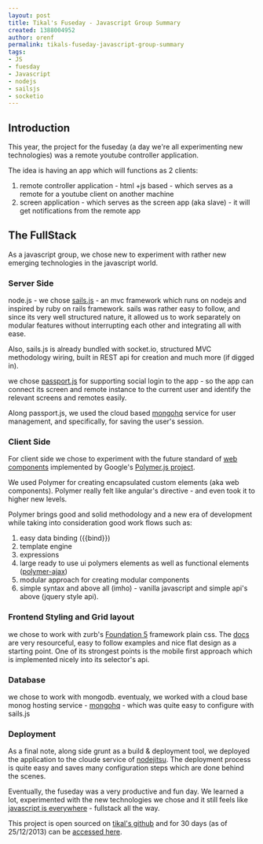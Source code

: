 ```yaml
---
layout: post
title: Tikal's Fuseday - Javascript Group Summary
created: 1388004952
author: orenf
permalink: tikals-fuseday-javascript-group-summary
tags:
- JS
- fuesday
- Javascript
- nodejs
- sailsjs
- socketio
---
```

<h2>Introduction</h2>

<p>This year, the project for the fuseday (a day we&#39;re all experimenting new technologies) was a remote youtube controller application.&nbsp;</p>

<p>The idea is having an app which will functions as 2 clients:&nbsp;</p>

<ol>
	<li>remote controller application - html +js based - which serves as a remote for a youtube client on another machine&nbsp;</li>
	<li>screen application - which serves as the screen app (aka slave) - it will get notifications from the remote app&nbsp;</li>
</ol>

<h2>The FullStack&nbsp;</h2>

<p>As a javascript group, we chose new to experiment with rather new emerging technologies in the javascript world.&nbsp;</p>

<h3>Server Side</h3>

<p>node.js -&nbsp;we chose <a href="http://sailsjs.org">sails.js</a> - an mvc framework which runs on nodejs and inspired by ruby on rails framework. sails was rather easy to follow, and since its very well structured nature, it allowed us to work separately on modular features without interrupting each other and integrating all with ease.</p>

<p>Also, sails.js is already bundled with socket.io, structured MVC methodology wiring, built in REST api for creation and much more (if digged in).</p>

<p>we chose <a href="http://passportjs.org/">passport.js</a> for supporting social login to the app - so the app can connect its screen and remote instance to the current user and identify the relevant screens and remotes easily.</p>

<p>Along passport.js, we used the cloud based <a href="http://www.mongohq.com">mongohq</a> service for user management, and specifically, for saving the user&#39;s session.</p>

<h3>Client Side</h3>

<p>For client side we chose to experiment with the future standard of <a href="http://www.w3.org/TR/components-intro/">web components</a> implemented by Google&#39;s <a href="http://www.polymer-project.org/">Polymer.js project</a>.</p>

<p>We used Polymer for creating encapsulated custom elements (aka web components). Polymer really felt like angular&#39;s directive - and even took it to higher new levels.</p>

<p>Polymer brings good and solid methodology and a new era of development while taking into consideration good work flows such as:</p>

<ol>
	<li>easy data binding ({{bind}})</li>
	<li>template engine</li>
	<li>expressions</li>
	<li>large ready to use ui polymers elements as well as functional elements (<a href="https://github.com/Polymer/polymer-ajax/blob/master/polymer-ajax.html">polymer-ajax</a>)</li>
	<li>modular approach for creating modular components</li>
	<li>simple syntax and above all (imho) - vanilla javascript and simple api&#39;s above (jquery style api).</li>
</ol>

<h3>Frontend&nbsp;Styling and Grid layout</h3>

<p>we chose to work with zurb&#39;s <a href="http://foundation.zurb.com/">Foundation 5</a> framework plain css. The <a href="http://foundation.zurb.com/docs/">docs</a> are very resourceful, easy to follow examples and nice flat design as a starting point. One of its strongest points is the mobile first approach which is implemented nicely into its selector&#39;s api.</p>

<h3>Database</h3>

<p>we chose to work with mongodb. eventualy, we worked with a cloud base monog hosting service - <a href="http://www.mongohq.com">mongohq</a> - which was quite easy to configure with sails.js</p>

<h3>Deployment</h3>

<p>As a final note, along side grunt as a build &amp; deployment tool,&nbsp;we deployed the application to the cloude service of <a href="https://www.nodejitsu.com/">nodejitsu</a>. The deployment process is quite easy and saves many configuration steps which are done behind the scenes.</p>

<p>Eventually, the fuseday was a very productive and fun day. We learned a lot, experimented with the new technologies we chose and it still feels like <a href="http://www.meetup.com/full-stack-developer-il/events/139871112/">javascript is everywhere</a>&nbsp;- fullstack all the way.</p>

<p>This project is open sourced on <a href="https://github.com/tikalk/youtube-remote-js">tikal&#39;s github</a>&nbsp;and for 30 days (as of 25/12/2013) can be <a href="http://tikalk-youtube-remote-js.nodejitsu.com">accessed here</a>.</p>

